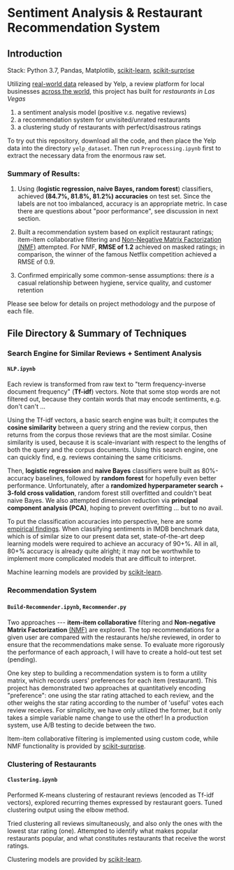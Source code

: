 # Sentiment Analysis & Restaurant Recommendation System
## Introduction

Stack: Python 3.7, Pandas, Matplotlib, [scikit-learn](http://scikit-learn.org/), [scikit-surprise](http://surpriselib.com/)

Utilizing [real-world data](https://www.yelp.com/dataset/challenge) released by Yelp, a review platform for local
businesses [across the world](https://www.yelp.com/locations), this project has built for
*restaurants in Las Vegas*
1. a sentiment analysis model (positive *v.s.* negative reviews)
2. a recommendation system for unvisited/unrated restaurants
3. a clustering study of restaurants with perfect/disastrous ratings

To try out this repository, download all the code, and then place the Yelp data into the
directory `yelp_dataset`. Then run `Preprocessing.ipynb` first to extract
the necessary data from the enormous raw set.

### Summary of Results:
1. Using (**logistic regression, naive Bayes, random forest**) classifiers, achieved **(84.7%, 81.8%, 81.2%) accuracies** on
test set. Since the labels are not too imbalanced, accuracy is an appropriate metric. In case
there are questions about "poor performance", see discussion in next section.

2. Built a recommendation system based on explicit restaurant ratings; item-item collaborative
filtering and [Non-Negative Matrix Factorization (NMF)]((http://www.albertauyeung.com/post/python-matrix-factorization/)) attempted. For NMF, **RMSE of 1.2** achieved on masked ratings; in comparison, the winner of the famous
Netflix competition achieved a RMSE of 0.9.

3. Confirmed empirically some common-sense assumptions: there *is* a casual relationship between
hygiene, service quality, and customer retention

Please see below for details on project methodology and the purpose of each file.

## File Directory & Summary of Techniques
### Search Engine for Similar Reviews + Sentiment Analysis
####  `NLP.ipynb`
Each review is transformed from raw text to "term frequency-inverse document frequency"
(**Tf-idf**) vectors. Note that some stop words are not filtered out, because they contain words that may encode
sentiments, e.g. don't can't ...

Using the Tf-idf vectors, a basic search engine was built; it computes the **cosine similarity** between
a query string and the review corpus, then returns from the corpus those reviews that
are the most similar. Cosine similarity is used, because it is scale-invariant with respect to
the lengths of both the query and the corpus documents. Using this search engine, one
can quickly find, e.g. reviews containing the same criticisms.

Then, **logistic regression** and **naive Bayes** classifiers were
built as 80%-accuracy baselines, followed by **random forest** for hopefully even better performance.
Unfortunately, after a **randomized hyperparameter search** + **3-fold cross validation**,
random forest still overfitted and couldn't beat naive Bayes. We also attempted
dimension reduction via **principal component analysis (PCA)**, hoping to prevent overfitting ... but to no avail.

To put the classification accuracies into perspective, here are some [empirical
findings](https://blog.paralleldots.com/data-science/breakthrough-research-papers-and-models-for-sentiment-analysis/). When classifying sentiments in IMDB benchmark data, which is of similar size to our present data set, state-of-the-art deep learning models were required to achieve an accuracy of 90+%. All in all, 80+% accuracy is already quite alright;
it may not be worthwhile to implement more complicated models that are difficult to interpret.

Machine learning models are provided by [scikit-learn](http://scikit-learn.org/).

### Recommendation System
#### `Build-Recommender.ipynb`, `Recommender.py`
Two approaches --- **item-item collaborative** filtering and **Non-negative Matrix
Factorization** [(NMF)](http://www.albertauyeung.com/post/python-matrix-factorization/) are
explored. The top recommendations for a given user are compared with the restaurants he/she
reviewed, in order to ensure that the recommendations make sense. To evaluate more rigorously
the performance of each approach, I will have to create a hold-out test set (pending).

One key step to building a recommendation system is to form a utility matrix, which
records users' preferences for each item (restaurant). This project has demonstrated two
approaches at quantitatively encoding "preference": one using the star rating attached
to each review, and the other weighs the star rating according to the number of 'useful' votes
each review receives. For simplicity, we have only utilized the former, but it only takes a
simple variable name change to use the other! In a production system, use A/B testing
to decide between the two.

Item-item collaborative filtering is implemented using custom code, while NMF functionality
is provided by [scikit-surprise](http://surpriselib.com/).

### Clustering of Restaurants
#### `Clustering.ipynb`

Performed K-means clustering of restaurant reviews (encoded as Tf-idf vectors), explored recurring themes expressed by restaurant goers. Tuned clustering output using the elbow method.

Tried clustering all reviews simultaneously, and also only the ones with the lowest star rating (one). Attempted to identify what makes popular restaurants popular, and what constitutes restaurants that receive the worst ratings.

Clustering models are provided by [scikit-learn](http://scikit-learn.org/).
